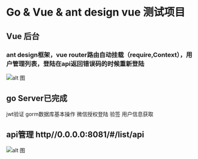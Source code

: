 # Go & Vue & ant design vue 测试项目

## Vue 后台
### ant design框架，vue router路由自动挂载（require,Context），用户管理列表，登陆在api返回错误码的时候重新登陆
![alt 图](https://tva1.sinaimg.cn/large/0082zybpgy1gbulubh0scj31fy0tddle.jpg)
## go Server已完成
jwt验证  gorm数据库基本操作  微信授权登陆 验签 用户信息获取

## api管理 http//0.0.0.0:8081/#/list/api
![alt 图](https://tva1.sinaimg.cn/large/0082zybpgy1gbull8o68uj31fy0tdq7r.jpg)